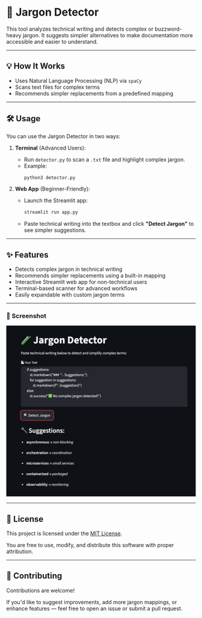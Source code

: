 # 🧪 Jargon Detector

This tool analyzes technical writing and detects complex or buzzword-heavy jargon. It suggests simpler alternatives to make documentation more accessible and easier to understand.

---

## 💡 How It Works

- Uses Natural Language Processing (NLP) via `spaCy`
- Scans text files for complex terms
- Recommends simpler replacements from a predefined mapping

---

## 🛠️ Usage

You can use the Jargon Detector in two ways:

1. **Terminal** (Advanced Users):
   - Run `detector.py` to scan a `.txt` file and highlight complex jargon.
   - Example:
     ```bash
     python3 detector.py
     ```

2. **Web App** (Beginner-Friendly):
   - Launch the Streamlit app:
     ```bash
     streamlit run app.py
     ```
   - Paste technical writing into the textbox and click **"Detect Jargon"** to see simpler suggestions.

---

## ✨ Features

- Detects complex jargon in technical writing  
- Recommends simpler replacements using a built-in mapping  
- Interactive Streamlit web app for non-technical users  
- Terminal-based scanner for advanced workflows  
- Easily expandable with custom jargon terms  

---

### 📸 Screenshot

![Jargon Detector Screenshot](screenshot.png)

---

## 📄 License

This project is licensed under the [MIT License](https://opensource.org/licenses/MIT).

You are free to use, modify, and distribute this software with proper attribution.

---

## 🤝 Contributing

Contributions are welcome!

If you'd like to suggest improvements, add more jargon mappings, or enhance features — feel free to open an issue or submit a pull request.




